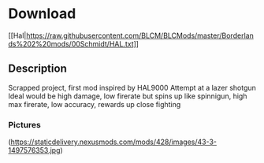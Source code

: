 # Download
[[Hal|https://raw.githubusercontent.com/BLCM/BLCMods/master/Borderlands%202%20mods/00Schmidt/HAL.txt]]

## Description
Scrapped project, first mod
inspired by HAL9000
Attempt at a lazer shotgun
Ideal would be high damage, low firerate but spins up like spinnigun, high max firerate, low accuracy, rewards up close fighting

### Pictures
(https://staticdelivery.nexusmods.com/mods/428/images/43-3-1497576353.jpg)
